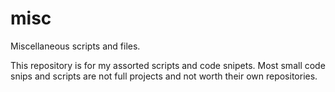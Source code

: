misc
====

Miscellaneous scripts and files.

This repository is for my assorted scripts and code snipets. Most small code snips and scripts are not full projects and not worth their own repositories.